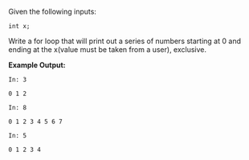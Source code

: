 Given the following inputs:

```
int x;
```

Write a for loop that will print out
a series of numbers starting at 0 
and ending at the x(value must be taken from a user), exclusive.

**Example Output:**

```
In: 3
```

```
0 1 2
```

```
In: 8
```

```
0 1 2 3 4 5 6 7
```

```
In: 5
```

```
0 1 2 3 4
```